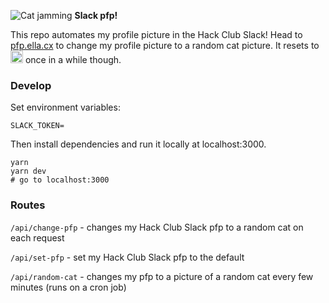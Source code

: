 ![Cat jamming](https://emoji.slack-edge.com/T0266FRGM/catjam/e6bc1ad5b6bcf4fc.gif) **Slack pfp!**

This repo automates my profile picture in the Hack Club Slack! Head to [pfp.ella.cx](https://pfp.ella.cx) to change my profile picture to a random cat picture. It resets to <img src="https://emoji.slack-edge.com/T0266FRGM/ellathonk/cf1cbe408cfc3596.png" width="20" height="20" /> once in a while though.

### Develop

Set environment variables:

```
SLACK_TOKEN=
```
Then install dependencies and run it locally at localhost:3000.

```
yarn
yarn dev
# go to localhost:3000
```
### Routes

`/api/change-pfp` - changes my Hack Club Slack pfp to a random cat on each request

`/api/set-pfp` - set my Hack Club Slack pfp to the default

`/api/random-cat` - changes my pfp to a picture of a random cat every few minutes (runs on a cron job)
